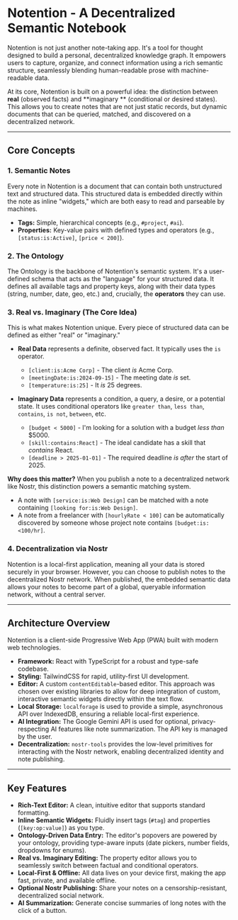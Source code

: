 # Notention - A Decentralized Semantic Notebook

Notention is not just another note-taking app. It's a tool for thought designed to build a personal, decentralized
knowledge graph. It empowers users to capture, organize, and connect information using a rich semantic structure,
seamlessly blending human-readable prose with machine-readable data.

At its core, Notention is built on a powerful idea: the distinction between **real** (observed facts) and **imaginary
** (conditional or desired states). This allows you to create notes that are not just static records, but dynamic
documents that can be queried, matched, and discovered on a decentralized network.

---

## Core Concepts

### 1. Semantic Notes

Every note in Notention is a document that can contain both unstructured text and structured data. This structured data
is embedded directly within the note as inline "widgets," which are both easy to read and parseable by machines.

- **Tags:** Simple, hierarchical concepts (e.g., `#project`, `#ai`).
- **Properties:** Key-value pairs with defined types and operators (e.g., `[status:is:Active]`, `[price < 200]`).

### 2. The Ontology

The Ontology is the backbone of Notention's semantic system. It's a user-defined schema that acts as the "language" for
your structured data. It defines all available tags and property keys, along with their data types (string, number,
date, geo, etc.) and, crucially, the **operators** they can use.

### 3. Real vs. Imaginary (The Core Idea)

This is what makes Notention unique. Every piece of structured data can be defined as either "real" or "imaginary."

- **Real Data** represents a definite, observed fact. It typically uses the `is` operator.
    - `[client:is:Acme Corp]` - The client *is* Acme Corp.
    - `[meetingDate:is:2024-09-15]` - The meeting date *is* set.
    - `[temperature:is:25]` - It *is* 25 degrees.

- **Imaginary Data** represents a condition, a query, a desire, or a potential state. It uses conditional operators like
  `greater than`, `less than`, `contains`, `is not`, `between`, etc.
    - `[budget < 5000]` - I'm looking for a solution with a budget *less than* $5000.
    - `[skill:contains:React]` - The ideal candidate has a skill that *contains* React.
    - `[deadline > 2025-01-01]` - The required deadline *is after* the start of 2025.

**Why does this matter?** When you publish a note to a decentralized network like Nostr, this distinction powers a
semantic matching system.

- A note with `[service:is:Web Design]` can be matched with a note containing `[looking for:is:Web Design]`.
- A note from a freelancer with `[hourlyRate < 100]` can be automatically discovered by someone whose project note
  contains `[budget:is:<100/hr]`.

### 4. Decentralization via Nostr

Notention is a local-first application, meaning all your data is stored securely in your browser. However, you can
choose to publish notes to the decentralized Nostr network. When published, the embedded semantic data allows your notes
to become part of a global, queryable information network, without a central server.

---

## Architecture Overview

Notention is a client-side Progressive Web App (PWA) built with modern web technologies.

- **Framework:** React with TypeScript for a robust and type-safe codebase.
- **Styling:** TailwindCSS for rapid, utility-first UI development.
- **Editor:** A custom `contentEditable`-based editor. This approach was chosen over existing libraries to allow for
  deep integration of custom, interactive semantic widgets directly within the text flow.
- **Local Storage:** `localforage` is used to provide a simple, asynchronous API over IndexedDB, ensuring a reliable
  local-first experience.
- **AI Integration:** The Google Gemini API is used for optional, privacy-respecting AI features like note
  summarization. The API key is managed by the user.
- **Decentralization:** `nostr-tools` provides the low-level primitives for interacting with the Nostr network, enabling
  decentralized identity and note publishing.

---

## Key Features

- **Rich-Text Editor:** A clean, intuitive editor that supports standard formatting.
- **Inline Semantic Widgets:** Fluidly insert tags (`#tag`) and properties (`[key:op:value]`) as you type.
- **Ontology-Driven Data Entry:** The editor's popovers are powered by your ontology, providing type-aware inputs (date
  pickers, number fields, dropdowns for enums).
- **Real vs. Imaginary Editing:** The property editor allows you to seamlessly switch between factual and conditional
  operators.
- **Local-First & Offline:** All data lives on your device first, making the app fast, private, and available offline.
- **Optional Nostr Publishing:** Share your notes on a censorship-resistant, decentralized social network.
- **AI Summarization:** Generate concise summaries of long notes with the click of a button.